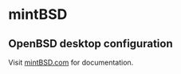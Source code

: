 # mintBSD
## OpenBSD desktop configuration
Visit [mintBSD.com](https://mintBSD.com "mintBSD") for documentation.
